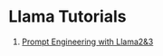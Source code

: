 # Llama Tutorials

1. [Prompt Engineering with Llama2&3](https://learn.deeplearning.ai/courses/prompt-engineering-with-llama-2/lesson/5/prompt-engineering-techniques)
